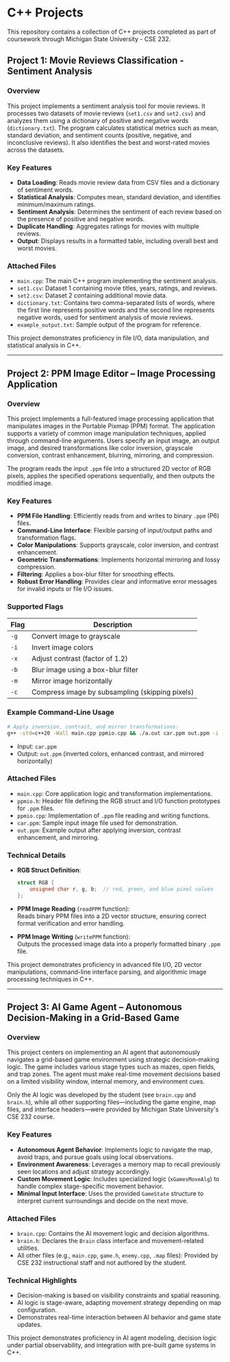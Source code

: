 # C++ Projects  

This repository contains a collection of C++ projects completed as part of coursework through Michigan State University - CSE 232.  

## Project 1: Movie Reviews Classification - Sentiment Analysis

### Overview  
This project implements a sentiment analysis tool for movie reviews. It processes two datasets of movie reviews (`set1.csv` and `set2.csv`) and analyzes them using a dictionary of positive and negative words (`dictionary.txt`). The program calculates statistical metrics such as mean, standard deviation, and sentiment counts (positive, negative, and inconclusive reviews). It also identifies the best and worst-rated movies across the datasets.  

### Key Features  
- **Data Loading**: Reads movie review data from CSV files and a dictionary of sentiment words.  
- **Statistical Analysis**: Computes mean, standard deviation, and identifies minimum/maximum ratings.  
- **Sentiment Analysis**: Determines the sentiment of each review based on the presence of positive and negative words.  
- **Duplicate Handling**: Aggregates ratings for movies with multiple reviews.  
- **Output**: Displays results in a formatted table, including overall best and worst movies.  

### Attached Files  
- `main.cpp`: The main C++ program implementing the sentiment analysis.  
- `set1.csv`: Dataset 1 containing movie titles, years, ratings, and reviews.  
- `set2.csv`: Dataset 2 containing additional movie data.
- `dictionary.txt`: Contains two comma-separated lists of words, where the first line represents positive words and the second line represents negative words, used for sentiment analysis of movie reviews.
- `example_output.txt`: Sample output of the program for reference.  

This project demonstrates proficiency in file I/O, data manipulation, and statistical analysis in C++.

---

## Project 2: PPM Image Editor – Image Processing Application  

### Overview  
This project implements a full-featured image processing application that manipulates images in the Portable Pixmap (PPM) format. The application supports a variety of common image manipulation techniques, applied through command-line arguments. Users specify an input image, an output image, and desired transformations like color inversion, grayscale conversion, contrast enhancement, blurring, mirroring, and compression.

The program reads the input `.ppm` file into a structured 2D vector of RGB pixels, applies the specified operations sequentially, and then outputs the modified image.  

### Key Features  
- **PPM File Handling**: Efficiently reads from and writes to binary `.ppm` (P6) files.
- **Command-Line Interface**: Flexible parsing of input/output paths and transformation flags.
- **Color Manipulations**: Supports grayscale, color inversion, and contrast enhancement.
- **Geometric Transformations**: Implements horizontal mirroring and lossy compression.
- **Filtering**: Applies a box-blur filter for smoothing effects.
- **Robust Error Handling**: Provides clear and informative error messages for invalid inputs or file I/O issues.

### Supported Flags  
| Flag | Description                                       |
|------|---------------------------------------------------|
| `-g` | Convert image to grayscale                        |
| `-i` | Invert image colors                               |
| `-x` | Adjust contrast (factor of 1.2)                   |
| `-b` | Blur image using a box-blur filter                |
| `-m` | Mirror image horizontally                         |
| `-c` | Compress image by subsampling (skipping pixels)   |

### Example Command-Line Usage  
```bash
# Apply inversion, contrast, and mirror transformations:
g++ -std=c++20 -Wall main.cpp ppmio.cpp && ./a.out car.ppm out.ppm -i -x -m
```

- Input: `car.ppm`  
- Output: `out.ppm` (inverted colors, enhanced contrast, and mirrored horizontally)

### Attached Files  
- `main.cpp`: Core application logic and transformation implementations.
- `ppmio.h`: Header file defining the RGB struct and I/O function prototypes for `.ppm` files.
- `ppmio.cpp`: Implementation of `.ppm` file reading and writing functions.
- `car.ppm`: Sample input image file used for demonstration.
- `out.ppm`: Example output after applying inversion, contrast enhancement, and mirroring.

### Technical Details  
- **RGB Struct Definition**:
  ```cpp
  struct RGB {
      unsigned char r, g, b;  // red, green, and blue pixel values
  };
  ```

- **PPM Image Reading** (`readPPM` function):  
  Reads binary PPM files into a 2D vector structure, ensuring correct format verification and error handling.

- **PPM Image Writing** (`writePPM` function):  
  Outputs the processed image data into a properly formatted binary `.ppm` file.

This project demonstrates proficiency in advanced file I/O, 2D vector manipulations, command-line interface parsing, and algorithmic image processing techniques in C++.

---

## Project 3: AI Game Agent – Autonomous Decision-Making in a Grid-Based Game  

### Overview  
This project centers on implementing an AI agent that autonomously navigates a grid-based game environment using strategic decision-making logic. The game includes various stage types such as mazes, open fields, and trap zones. The agent must make real-time movement decisions based on a limited visibility window, internal memory, and environment cues.

Only the AI logic was developed by the student (see `brain.cpp` and `brain.h`), while all other supporting files—including the game engine, map files, and interface headers—were provided by Michigan State University's CSE 232 course.  

### Key Features  
- **Autonomous Agent Behavior**: Implements logic to navigate the map, avoid traps, and pursue goals using local observations.
- **Environment Awareness**: Leverages a memory map to recall previously seen locations and adjust strategy accordingly.
- **Custom Movement Logic**: Includes specialized logic (`xGamesMoveAlg`) to handle complex stage-specific movement behavior.
- **Minimal Input Interface**: Uses the provided `GameState` structure to interpret current surroundings and decide on the next move.

### Attached Files  
- `brain.cpp`: Contains the AI movement logic and decision algorithms.
- `brain.h`: Declares the `Brain` class interface and movement-related utilities.
- All other files (e.g., `main.cpp`, `game.h`, `enemy.cpp`, `.map` files): Provided by CSE 232 instructional staff and not authored by the student.

### Technical Highlights  
- Decision-making is based on visibility constraints and spatial reasoning.
- AI logic is stage-aware, adapting movement strategy depending on map configuration.
- Demonstrates real-time interaction between AI behavior and game state updates.

This project demonstrates proficiency in AI agent modeling, decision logic under partial observability, and integration with pre-built game systems in C++.  
